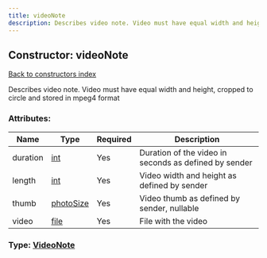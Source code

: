 ```yaml
---
title: videoNote
description: Describes video note. Video must have equal width and height, cropped to circle and stored in mpeg4 format
---
```

## Constructor: videoNote  
[Back to constructors index](index.md)



Describes video note. Video must have equal width and height, cropped to circle and stored in mpeg4 format

### Attributes:

| Name     |    Type       | Required | Description |
|----------|---------------|----------|-------------|
|duration|[int](../types/int.md) | Yes|Duration of the video in seconds as defined by sender|
|length|[int](../types/int.md) | Yes|Video width and height as defined by sender|
|thumb|[photoSize](../types/photoSize.md) | Yes|Video thumb as defined by sender, nullable|
|video|[file](../types/file.md) | Yes|File with the video|



### Type: [VideoNote](../types/VideoNote.md)


